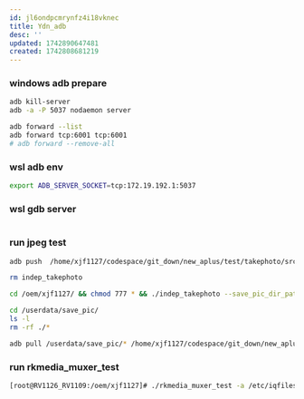 ```yaml
---
id: jl6ondpcmrynfz4i18vknec
title: Ydn_adb
desc: ''
updated: 1742890647481
created: 1742808681219
---
```


### windows adb prepare

```bash
adb kill-server
adb -a -P 5037 nodaemon server

adb forward --list
adb forward tcp:6001 tcp:6001
# adb forward --remove-all
```

### wsl adb env

```bash
export ADB_SERVER_SOCKET=tcp:172.19.192.1:5037

```

### wsl gdb server

```bash

```

### run jpeg test

```bash
adb push  /home/xjf1127/codespace/git_down/new_aplus/test/takephoto/src/target/build-indep_call_takephoto-rk1126_arm_linux-Debug/indep_takephoto /oem/xjf1127/

rm indep_takephoto

cd /oem/xjf1127/ && chmod 777 * && ./indep_takephoto --save_pic_dir_path=/userdata/save_pic --run_case_id=3 --takephoto_interval_ms=1000

cd /userdata/save_pic/
ls -l
rm -rf ./*

adb pull /userdata/save_pic/* /home/xjf1127/codespace/git_down/new_aplus/test/takephoto/data/save_pic_
```

### run rkmedia_muxer_test

```bash
[root@RV1126_RV1109:/oem/xjf1127]# ./rkmedia_muxer_test -a /etc/iqfiles -e h265 -w 3840 -h 2160 -d rkispp_scale0
```
